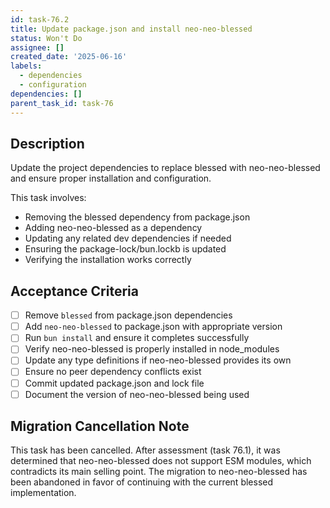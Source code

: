```yaml
---
id: task-76.2
title: Update package.json and install neo-neo-blessed
status: Won't Do
assignee: []
created_date: '2025-06-16'
labels:
  - dependencies
  - configuration
dependencies: []
parent_task_id: task-76
---
```


## Description

Update the project dependencies to replace blessed with neo-neo-blessed and ensure proper installation and configuration.

This task involves:
- Removing the blessed dependency from package.json
- Adding neo-neo-blessed as a dependency
- Updating any related dev dependencies if needed
- Ensuring the package-lock/bun.lockb is updated
- Verifying the installation works correctly

## Acceptance Criteria

- [ ] Remove `blessed` from package.json dependencies
- [ ] Add `neo-neo-blessed` to package.json with appropriate version
- [ ] Run `bun install` and ensure it completes successfully
- [ ] Verify neo-neo-blessed is properly installed in node_modules
- [ ] Update any type definitions if neo-neo-blessed provides its own
- [ ] Ensure no peer dependency conflicts exist
- [ ] Commit updated package.json and lock file
- [ ] Document the version of neo-neo-blessed being used

## Migration Cancellation Note

This task has been cancelled. After assessment (task 76.1), it was determined that neo-neo-blessed does not support ESM modules, which contradicts its main selling point. The migration to neo-neo-blessed has been abandoned in favor of continuing with the current blessed implementation.
